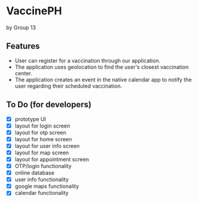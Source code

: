 # VaccinePH
by Group 13

## Features
- User can register for a vaccination through our application.
- The application uses geolocation to find the user's closest vaccination center.
- The application creates an event in the native calendar app to notify the user regarding their scheduled vaccination.

## To Do (for developers)
- [x] prototype UI
- [x] layout for login screen
- [x] layout for otp screen
- [x] layout for home screen
- [x] layout for user info screen
- [x] layout for map screen
- [x] layout for appointment screen
- [x] OTP/login functionality
- [x] online database
- [x] user info functionality
- [x] google maps functionality
- [x] calendar functionality
